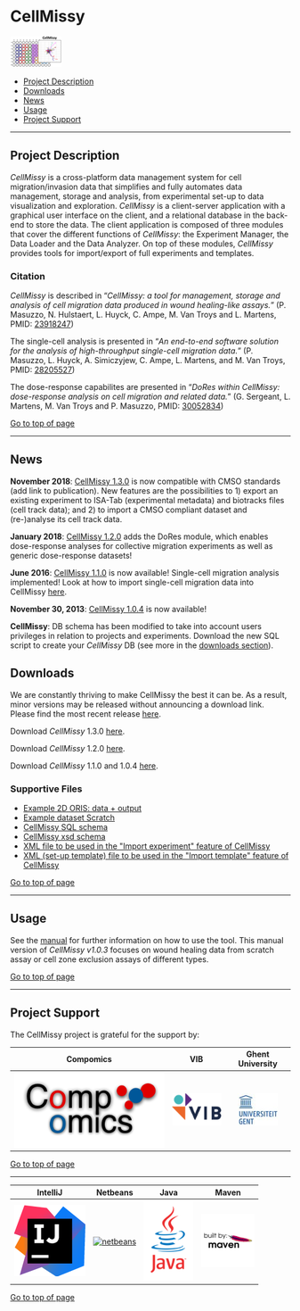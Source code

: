 # CellMissy
![logo](supportFiles/images/cellmissy_logo.png) 

 * [Project Description](#project-description)
 * [Downloads](#downloads)
 * [News](#news)
 * [Usage](#usage)
 * [Project Support](#project-support)

----

## Project Description

*CellMissy* is a cross-platform data management system for cell migration/invasion data that simplifies and fully automates data management, storage and analysis, from experimental set-up to data visualization and exploration. 
*CellMissy* is a client-server application with a graphical user interface on the client, and a relational database in the back-end to store the data. The client application is composed of three modules that cover the different functions of *CellMissy*: the Experiment Manager, the Data Loader and the Data Analyzer. On top of these modules, *CellMissy* provides tools for import/export of full experiments and templates.

### Citation
*CellMissy* is described in “*CellMissy: a tool for management, storage and analysis of cell migration data produced in wound healing-like assays.*” (P. Masuzzo, N. Hulstaert, L. Huyck, C. Ampe, M. Van Troys and L. Martens, PMID: [23918247](http://www.ncbi.nlm.nih.gov/pubmed/23918247))

The single-cell analysis is presented in “*An end-to-end software solution for the analysis of high-throughput single-cell migration data.*” (P. Masuzzo, L. Huyck, A. Simiczyjew, C. Ampe, L. Martens, and M. Van Troys, PMID: [28205527](http://www.ncbi.nlm.nih.gov/pubmed/28205527))

The dose-response capabilites are presented in “*DoRes within CellMissy: dose-response analysis on cell migration and related data.*” (G. Sergeant, L. Martens, M. Van Troys and P. Masuzzo, PMID: [30052834](https://www.ncbi.nlm.nih.gov/pubmed/30052834))

[Go to top of page](#cellmissy)

----

## News
**November 2018**:
[CellMissy 1.3.0](https://github.com/compomics/cellmissy/releases/tag/v1.3.0) is now compatible with CMSO standards (add link to publication). New features are the possibilities to 1) export an existing experiment to ISA-Tab (experimental metadata) and biotracks files (cell track data); and 2) to import a CMSO compliant dataset and (re-)analyse its cell track data.

**January 2018**:
[CellMissy 1.2.0](https://github.com/compomics/cellmissy/releases/tag/v1.2.0) adds the DoRes module, which enables dose-response analyses for collective migration experiments as well as generic dose-response datasets!

**June 2016**:
[CellMissy 1.1.0](releases/CellMissy-1.1.0.zip) is now available! Single-cell migration analysis implemented!
Look at how to import single-cell migration data into CellMissy [here](https://figshare.com/articles/Single-cell_data_import_-_how_to/4245059).

**November 30, 2013**: 
[CellMissy 1.0.4](releases/CellMissy-1.0.4.zip) is now available!


**CellMissy**: DB schema has been modified to take into account users privileges in relation to projects and experiments. Download the new SQL script to create your *CellMissy* DB (see more in the [downloads section](#downloads)).

## Downloads
We are constantly thriving to make CellMissy the best it can be. As a result, minor versions may be released without announcing a download link. Please find the most recent release [here](https://github.com/compomics/cellmissy/releases).

Download *CellMissy* 1.3.0 [here](https://github.com/compomics/cellmissy/releases/tag/v1.3.0).

Download *CellMissy* 1.2.0 [here](https://github.com/compomics/cellmissy/releases/tag/v1.2.0).

Download *CellMissy* 1.1.0 and 1.0.4 [here](releases/).

### Supportive Files

  * [Example 2D ORIS: data + output](supportFiles/example_ORIS.7z)
  * [Example dataset Scratch](supportFiles/example_dataset_scratch.zip)
  * [CellMissy SQL schema](supportFiles/cellmissy_schema_1.0.4.sql)
  * [CellMissy xsd schema](supportFiles/cellmissy/cellmissySchema.xsd)
  * [XML file to be used in the "Import experiment" feature of CellMissy](supportFiles/experiment_E000_P000.xml)
  * [XML (set-up template) file to be used in the "Import template" feature of CellMissy](supportFiles/setup_template_E000_P000.xml)

[Go to top of page](#cellmissy)

----

## Usage
See the [manual](supportFiles/CellMissy_Manual_1.0.3.pdf) for further information on how to use the tool.
This manual version of *CellMissy v1.0.3* focuses on wound healing data from scratch assay or cell zone exclusion assays of different types.

[Go to top of page](#cellmissy)

----

## Project Support

The CellMissy project is grateful for the support by:

| Compomics | VIB | Ghent University|
|:--:|:--:|:--:|
| [![compomics](supportFiles/images/compomics.png)](http://www.compomics.com) | [![vib](supportFiles/images/vib.png)](http://www.vib.be) | [![ugent](supportFiles/images/ugent.jpg)](http://www.ugent.be/en) |

[Go to top of page](#cellmissy)

----

| IntelliJ | Netbeans | Java | Maven |
|:--:|:--:|:--:|:--:|
| [![intellij](supportFiles/images/icon_IntelliJIDEA.png)](https://www.jetbrains.com/idea/) | [![netbeans](https://netbeans.org/images_www/visual-guidelines/NB-logo-single.jpg)](https://netbeans.org/) | [![java](supportFiles/images/java.png)](http://java.com/en/) | [![maven](supportFiles/images/maven.png)](http://maven.apache.org/) |

[Go to top of page](#cellmissy)


